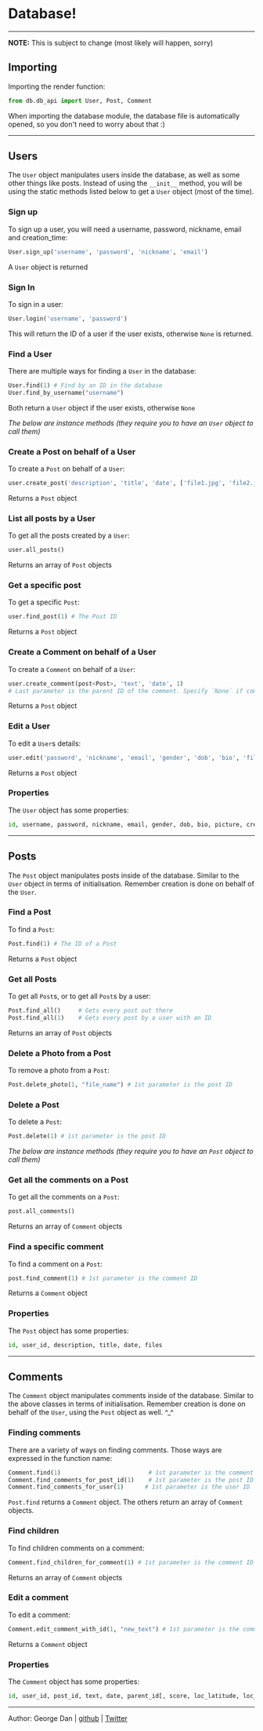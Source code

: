 # Database!
---
**NOTE:** This is subject to change (most likely will happen, sorry)
## Importing
Importing the render function:
```python
from db.db_api import User, Post, Comment
```
When importing the database module, the database file is automatically opened, so you don't need to worry about that :)

---
## Users

The `User` object manipulates users inside the database, as well as some other things like posts. Instead of using the ```__init__``` method, you will be using the static methods listed below to get a `User` object (most of the time).

### Sign up
To sign up a user, you will need a username, password, nickname, email and creation_time:
```python
User.sign_up('username', 'password', 'nickname', 'email')
```
A `User` object is returned
### Sign In
To sign in a user:
```python
User.login('username', 'password')
```
This will return the ID of a user if the user exists, otherwise `None` is returned.

### Find a User
There are multiple ways for finding a `User` in the database:
```python
User.find(1) # Find by an ID in the database
User.find_by_username("username")
```
Both return a `User` object if the user exists, otherwise `None`

*The below are instance methods (they require you to have an `User` object to call them)*
### Create a Post on behalf of a User
To create a `Post` on behalf of a `User`:
```python
user.create_post('description', 'title', 'date', ['file1.jpg', 'file2.jpg'])
```
Returns a `Post` object

### List all posts by a User
To get all the posts created by a `User`:
```python
user.all_posts()
```
Returns an array of `Post` objects

### Get a specific post
To get a specific `Post`:
```python
user.find_post(1) # The Post ID
```
Returns a `Post` object

### Create a Comment on behalf of a User
To create a `Comment` on behalf of a `User`:
```python
user.create_comment(post<Post>, 'text', 'date', 1)
# Last parameter is the parent ID of the comment. Specify `None` if comment has no parent
```
Returns a `Post` object

### Edit a User
To edit a `User`s details:
```python
user.edit('password', 'nickname', 'email', 'gender', 'dob', 'bio', 'filename.jpg')
```
Returns a `Post` object

### Properties
The `User` object has some properties:
```python
id, username, password, nickname, email, gender, dob, bio, picture, creation_date
```

---

## Posts
The `Post` object manipulates posts inside of the database. Similar to the `User` object in terms of initialisation. Remember creation is done on behalf of the `User`.

### Find a Post
To find a `Post`:
```python
Post.find(1) # The ID of a Post
```
Returns a `Post` object

### Get all Posts
To get all `Post`s, or to get all `Post`s by a user:
```python
Post.find_all() 	# Gets every post out there
Post.find_all(1) 	# Gets every post by a user with an ID
```
Returns an array of `Post` objects

### Delete a Photo from a Post
To remove a photo from a `Post`:
```python
Post.delete_photo(1, "file_name") # 1st parameter is the post ID
```

### Delete a Post
To delete a `Post`:
```python
Post.delete(1) # 1st parameter is the post ID
```

*The below are instance methods (they require you to have an `Post` object to call them)*
### Get all the comments on a Post
To get all the comments on a `Post`:
```python
post.all_comments()
```
Returns an array of `Comment` objects

### Find a specific comment
To find a comment on a `Post`:
```python
post.find_comment(1) # 1st parameter is the comment ID
```
Returns a `Comment` object

### Properties
The `Post` object has some properties:
```python
id, user_id, description, title, date, files
```

---
## Comments
The `Comment` object manipulates comments inside of the database. Similar to the above classes in terms of initialisation. Remember creation is done on behalf of the `User`, using the `Post` object as well. ^\_^

### Finding comments
There are a variety of ways on finding comments. Those ways are expressed in the function name:
```python
Comment.find(1) 					    # 1st parameter is the comment ID
Comment.find_comments_for_post_id(1)	# 1st parameter is the post ID
Comment.find_comments_for_user(1)	   # 1st parameter is the user ID
```
`Post.find` returns a `Comment` object. The others return an array of `Comment` objects.

### Find children
To find children comments on a comment:
```python
Comment.find_children_for_comment(1) # 1st parameter is the comment ID
```
Returns an array of `Comment` objects

### Edit a comment
To edit a comment:
```python
Comment.edit_comment_with_id(1, "new_text") # 1st parameter is the comment ID
```
Returns a `Comment` object

### Properties
The `Comment` object has some properties:
```python
id, user_id, post_id, text, date, parent_id[, score, loc_latitude, loc_longitude]
```

---
Author: George Dan | [github](https://github.com/ninjaprawn) | [Twitter](https://twitter.com/theninjaprawn)
